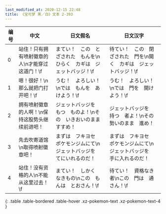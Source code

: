 ```yaml
---
last_modified_at: 2020-12-15 22:48
title: 《宝可梦 黑／白》文本 2-393
---
```

| 编号 | 中文 | 日文假名 | 日文汉字 |
| ---- | ---- | ---- | --- |
| 0 | 站住！只有拥有喷射徽章的人\n才能穿过这道门！\f | まてい！　この　とざされた　もんを\nひらく　カギは　ジェットバッジ！\f | 待てい！　この　閉ざされた　門を\n開く　カギは　ジェットバッジ！\f |
| 1 | 嗯！很好！\n那么就把门打开吧！\f | うむ！　よろしい！\nでは　もんを　あけよう！\f | うむ！　よろしい！\nでは　門を　開けよう！\f |
| 2 | 拥有喷射徽章的人啊！\n保持这股势头继续前进吧！ | ジェットバッジを　もつ　ものよ！\nその　いきおいのまま　すすめ！ | ジェットバッジを　持つ　者よ！\nその　勢いのまま　進め！ |
| 3 | 先去吹寄道馆\n取得喷射徽章吧！ | まずは　フキヨセ　ポケモンジムにて\nジェットバッジを　てにいれるのだ！ | まずは　フキヨセ　ポケモンジムにて\nジェットバッジを　手に入れるのだ！ |
| 4 | 站住！没有资格的人\n不能从这里过去！\f | まてい！　しかく　なきもの\nこの　もんは　とおさん！\f | 待てい！　資格なき者\nこの　門は　通さん！\f |
{: .table .table-bordered .table-hover .xz-pokemon-text .xz-pokemon-text-4 }
